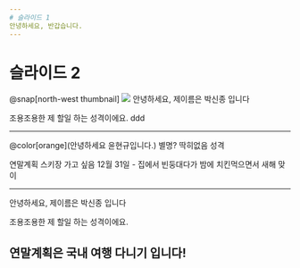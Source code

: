 ```yaml
---
# 슬라이드 1
안녕하세요, 반갑습니다.
---
```

# 슬라이드 2
@snap[north-west thumbnail]
![](assets/img/image.jpg)
안녕하세요, 제이름은 박신종 입니다

조용조용한 제 할일 하는 성격이에요. 
ddd

---

@color[orange](안녕하세요 윤현규입니다.)
별명? 딱히없음
성격 

연말계획 스키장 가고 싶음 
12월 31일 - 집에서 빈둥대다가 밤에 치킨먹으면서 새해 맞이

---

안녕하세요, 제이름은 박신종 입니다

조용조용한 제 할일 하는 성격이에요. 


연말계획은 국내 여행 다니기 입니다!
---
